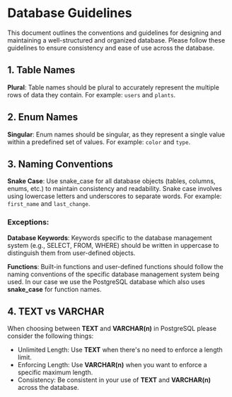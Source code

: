# Database Guidelines

This document outlines the conventions and guidelines for designing and maintaining a well-structured and organized database.
Please follow these guidelines to ensure consistency and ease of use across the database.
## 1. Table Names

**Plural**: Table names should be plural to accurately represent the multiple rows of data they contain.
For example: `users` and `plants`.

## 2. Enum Names

**Singular**: Enum names should be singular, as they represent a single value within a predefined set of values.
For example: `color` and `type`.

## 3. Naming Conventions

**Snake Case**: Use snake_case for all database objects (tables, columns, enums, etc.) to maintain consistency and readability.
Snake case involves using lowercase letters and underscores to separate words.
For example: `first_name` and `last_change`. 

### Exceptions:

**Database Keywords**: Keywords specific to the database management system (e.g., SELECT, FROM, WHERE) should be written in uppercase to distinguish them from user-defined objects.

**Functions**: Built-in functions and user-defined functions should follow the naming conventions of the specific database management system being used.
In our case we use the PostgreSQL database which also uses **snake_case** for function names.

## 4. TEXT vs VARCHAR

When choosing between **TEXT** and **VARCHAR(n)** in PostgreSQL please consider the following things:
 - Unlimited Length: Use **TEXT** when there's no need to enforce a length limit.
 - Enforcing Length: Use **VARCHAR(n)** when you want to enforce a specific maximum length.
 - Consistency: Be consistent in your use of **TEXT** and **VARCHAR(n)** across the database.